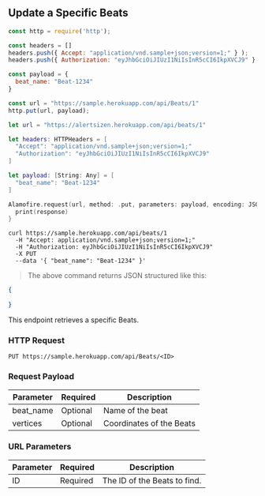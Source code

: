 ## Update a Specific Beats

```javascript
const http = require('http');

const headers = [] 
headers.push({ Accept: "application/vnd.sample+json;version=1;" } ); 
headers.push({ Authorization: "eyJhbGciOiJIUzI1NiIsInR5cCI6IkpXVCJ9" } ); 

const payload = {
  beat_name: "Beat-1234"
}

const url = "https://sample.herokuapp.com/api/Beats/1"
http.put(url, payload);
```


```swift
let url = "https://alertsizen.herokuapp.com/api/beats/1"

let headers: HTTPHeaders = [
  "Accept": "application/vnd.sample+json;version=1;"
  "Authorization": "eyJhbGciOiJIUzI1NiIsInR5cCI6IkpXVCJ9"
]

let payload: [String: Any] = [
  "beat_name": "Beat-1234"
]

Alamofire.request(url, method: .put, parameters: payload, encoding: JSONEncoding.default, headers: headers).responseJSON { response in
  print(response)
}
```

```shell
curl https://sample.herokuapp.com/api/beats/1
  -H "Accept: application/vnd.sample+json;version=1;"
  -H "Authorization: eyJhbGciOiJIUzI1NiIsInR5cCI6IkpXVCJ9"
  -X PUT
  --data '{ "beat_name": "Beat-1234" }'
```

> The above command returns JSON structured like this:

```json
{
    
}
```

This endpoint retrieves a specific Beats.

### HTTP Request

`PUT https://sample.herokuapp.com/api/Beats/<ID>`

### Request Payload

Parameter | Required | Description
--------- | ------- | -----------
beat_name | Optional | Name of the beat
vertices | Optional | Coordinates of the Beats



### URL Parameters

Parameter | Required | Description
--------- | ------- | -----------
ID | Required | The ID of the Beats to find.

